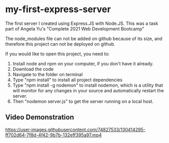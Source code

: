 # my-first-express-server
The first server I created using Express.JS with Node.JS. This was a task part of Angela Yu's "Complete 2021 Web Development Bootcamp"

The node_modules file can not be added on github because of its size, and therefore this project can not be deployed on github. 

If you would like to open this project, you need to: 
1) Install node and npm on your computer, if you don't have it already. 
2) Download the code
3) Navigate to the folder on terminal
4) Type "npm install" to install all project dependencies
5) Type "npm install -g nodemon" to install nodemon, which is a utility that will monitor for any changes in your source and automatically restart the server. 
6) Then "nodemon server.js" to get the server running on a local host. 

## Video Demonstration

https://user-images.githubusercontent.com/74827533/130414295-ff702d64-7f8d-4f42-9b7b-132eff395a97.mp4


